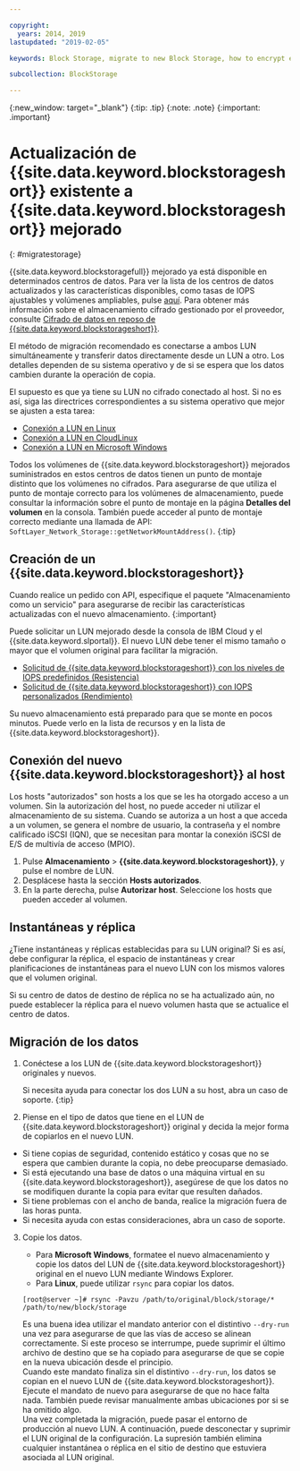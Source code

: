 ```yaml
---

copyright:
  years: 2014, 2019
lastupdated: "2019-02-05"

keywords: Block Storage, migrate to new Block Storage, how to encrypt existing Block Storage,

subcollection: BlockStorage

---
```

{:new_window: target="_blank"}
{:tip: .tip}
{:note: .note}
{:important: .important}

# Actualización de {{site.data.keyword.blockstorageshort}} existente a {{site.data.keyword.blockstorageshort}} mejorado
{: #migratestorage}

{{site.data.keyword.blockstoragefull}} mejorado ya está disponible en determinados centros de datos. Para ver la lista de los centros de datos actualizados y las características disponibles, como tasas de IOPS ajustables y volúmenes ampliables, pulse [aquí](/docs/infrastructure/BlockStorage?topic=BlockStorage-news). Para obtener más información sobre el almacenamiento cifrado gestionado por el proveedor, consulte [Cifrado de datos en reposo de {{site.data.keyword.blockstorageshort}}](/docs/infrastructure/BlockStorage?topic=BlockStorage-encryption).

El método de migración recomendado es conectarse a ambos LUN simultáneamente y transferir datos directamente desde un LUN a otro. Los detalles dependen de su sistema operativo y de si se espera que los datos cambien durante la operación de copia.

El supuesto es que ya tiene su LUN no cifrado conectado al host. Si no es así, siga las directrices correspondientes a su sistema operativo que mejor se ajusten a esta tarea:

- [Conexión a LUN en Linux](/docs/infrastructure/BlockStorage?topic=BlockStorage-mountingLinux)
- [Conexión a LUN en CloudLinux](/docs/infrastructure/BlockStorage?topic=BlockStorage-mountingCloudLinux)
- [Conexión a LUN en Microsoft Windows](/docs/infrastructure/BlockStorage?topic=BlockStorage-mountingWindows)

Todos los volúmenes de {{site.data.keyword.blockstorageshort}} mejorados suministrados en estos centros de datos tienen un punto de montaje distinto que los volúmenes no cifrados. Para asegurarse de que utiliza el punto de montaje correcto para los volúmenes de almacenamiento, puede consultar la información sobre el punto de montaje en la página **Detalles del volumen** en la consola. También puede acceder al punto de montaje correcto mediante una llamada de API: `SoftLayer_Network_Storage::getNetworkMountAddress()`.
{:tip}

## Creación de un {{site.data.keyword.blockstorageshort}}

Cuando realice un pedido con API, especifique el paquete "Almacenamiento como un servicio" para asegurarse de recibir las características actualizadas con el nuevo almacenamiento.
{:important}

Puede solicitar un LUN mejorado desde la consola de IBM Cloud y el {{site.data.keyword.slportal}}. El nuevo LUN debe tener el mismo tamaño o mayor que el volumen original para facilitar la migración.

- [Solicitud de {{site.data.keyword.blockstorageshort}} con los niveles de IOPS predefinidos (Resistencia)](/docs/infrastructure/BlockStorage?topic=BlockStorage-orderingthroughConsole#ordering-block-storage-with-pre-defined-iops-tiers-endurance-)
- [Solicitud de {{site.data.keyword.blockstorageshort}} con IOPS personalizados (Rendimiento)](/docs/infrastructure/BlockStorage?topic=BlockStorage-orderingthroughConsole#ordering-block-storage-with-custom-iops-performance-)

Su nuevo almacenamiento está preparado para que se monte en pocos minutos. Puede verlo en la lista de recursos y en la lista de {{site.data.keyword.blockstorageshort}}.

## Conexión del nuevo {{site.data.keyword.blockstorageshort}} al host

Los hosts "autorizados" son hosts a los que se les ha otorgado acceso a un volumen. Sin la autorización del host, no puede acceder ni utilizar el almacenamiento de su sistema. Cuando se autoriza a un host a que acceda a un volumen, se genera el nombre de usuario, la contraseña y el nombre calificado iSCSI (IQN), que se necesitan para montar la conexión iSCSI de E/S de multivía de acceso (MPIO).

1. Pulse **Almacenamiento** > **{{site.data.keyword.blockstorageshort}}**, y pulse el nombre de LUN.
2. Desplácese hasta la sección **Hosts autorizados**.
3. En la parte derecha, pulse **Autorizar host**. Seleccione los hosts que pueden acceder al volumen.


## Instantáneas y réplica

¿Tiene instantáneas y réplicas establecidas para su LUN original? Si es así, debe configurar la réplica, el espacio de instantáneas y crear planificaciones de instantáneas para el nuevo LUN con los mismos valores que el volumen original.

Si su centro de datos de destino de réplica no se ha actualizado aún, no puede establecer la réplica para el nuevo volumen hasta que se actualice el centro de datos.


## Migración de los datos

1. Conéctese a los LUN de {{site.data.keyword.blockstorageshort}} originales y nuevos.

   Si necesita ayuda para conectar los dos LUN a su host, abra un caso de soporte.
   {:tip}

2. Piense en el tipo de datos que tiene en el LUN de {{site.data.keyword.blockstorageshort}} original y decida la mejor forma de copiarlos en el nuevo LUN.
  - Si tiene copias de seguridad, contenido estático y cosas que no se espera que cambien durante la copia, no debe preocuparse demasiado.
  - Si está ejecutando una base de datos o una máquina virtual en su {{site.data.keyword.blockstorageshort}}, asegúrese de que los datos no se modifiquen durante la copia para evitar que resulten dañados.
  - Si tiene problemas con el ancho de banda, realice la migración fuera de las horas punta.
  - Si necesita ayuda con estas consideraciones, abra un caso de soporte.

3. Copie los datos.
   - Para **Microsoft Windows**, formatee el nuevo almacenamiento y copie los datos del LUN de {{site.data.keyword.blockstorageshort}} original en el nuevo LUN mediante Windows Explorer.
   - Para **Linux**, puede utilizar `rsync` para copiar los datos.
   ```
   [root@server ~]# rsync -Pavzu /path/to/original/block/storage/* /path/to/new/block/storage
   ```

   Es una buena idea utilizar el mandato anterior con el distintivo `--dry-run` una vez para asegurarse de que las vías de acceso se alinean correctamente. Si este proceso se interrumpe, puede suprimir el último archivo de destino que se ha copiado para asegurarse de que se copie en la nueva ubicación desde el principio.<br/>
   Cuando este mandato finaliza sin el distintivo `--dry-run`, los datos se copian en el nuevo LUN de {{site.data.keyword.blockstorageshort}}. Ejecute el mandato de nuevo para asegurarse de que no hace falta nada. También puede revisar manualmente ambas ubicaciones por si se ha omitido algo.<br/>
   Una vez completada la migración, puede pasar el entorno de producción al nuevo LUN. A continuación, puede desconectar y suprimir el LUN original de la configuración. La supresión también elimina cualquier instantánea o réplica en el sitio de destino que estuviera asociada al LUN original.
